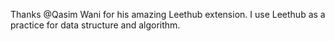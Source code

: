 Thanks @Qasim Wani for his amazing Leethub extension. 
I use Leethub as a practice for data structure and algorithm. 

